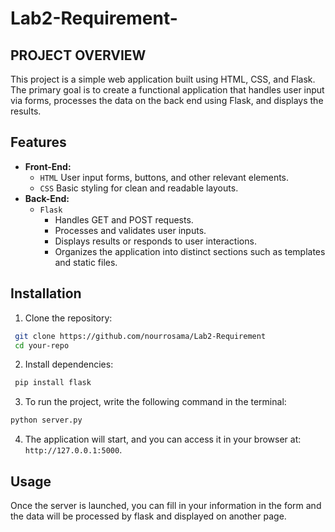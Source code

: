 # Lab2-Requirement-
## PROJECT OVERVIEW
This project is a simple web application built using HTML, CSS, and Flask. The primary goal is to create a functional application that handles user input via forms, processes the data on the back end using Flask, and displays the results.

## Features
- **Front-End:**
  - `HTML` User input forms, buttons, and other relevant elements.
  - `CSS` Basic styling for clean and readable layouts.
- **Back-End:**
  - `Flask`
      - Handles GET and POST requests.
      - Processes and validates user inputs.
      - Displays results or responds to user interactions.
      - Organizes the application into distinct sections such as templates and static files.

## Installation 
1. Clone the repository:
```bash
 git clone https://github.com/nourrosama/Lab2-Requirement
 cd your-repo
```

2. Install dependencies:
```bash
 pip install flask
 ```
3. To run the project, write the following command in the terminal:
```bash
python server.py
```
4. The application will start, and you can access it in your browser at: `http://127.0.0.1:5000`.
## Usage
Once the server is launched, you can fill in your information in the form and the data will be processed by flask and displayed on another page.
